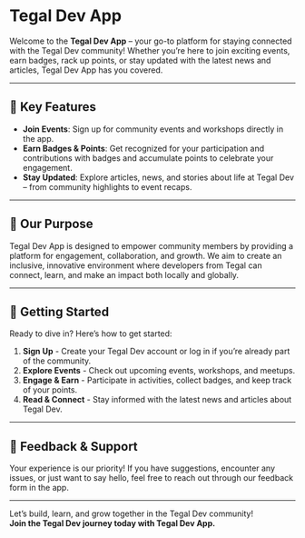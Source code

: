 # Tegal Dev App

Welcome to the **Tegal Dev App** – your go-to platform for staying connected with the Tegal Dev community! Whether you’re here to join exciting events, earn badges, rack up points, or stay updated with the latest news and articles, Tegal Dev App has you covered.

---

## 🌟 Key Features

- **Join Events**: Sign up for community events and workshops directly in the app.
- **Earn Badges & Points**: Get recognized for your participation and contributions with badges and accumulate points to celebrate your engagement.
- **Stay Updated**: Explore articles, news, and stories about life at Tegal Dev – from community highlights to event recaps.

---

## 🎯 Our Purpose

Tegal Dev App is designed to empower community members by providing a platform for engagement, collaboration, and growth. We aim to create an inclusive, innovative environment where developers from Tegal can connect, learn, and make an impact both locally and globally.

---

## 🚀 Getting Started

Ready to dive in? Here’s how to get started:

1. **Sign Up** - Create your Tegal Dev account or log in if you’re already part of the community.
2. **Explore Events** - Check out upcoming events, workshops, and meetups.
3. **Engage & Earn** - Participate in activities, collect badges, and keep track of your points.
4. **Read & Connect** - Stay informed with the latest news and articles about Tegal Dev.

---

## 📢 Feedback & Support

Your experience is our priority! If you have suggestions, encounter any issues, or just want to say hello, feel free to reach out through our feedback form in the app.

---

Let’s build, learn, and grow together in the Tegal Dev community!  
**Join the Tegal Dev journey today with Tegal Dev App.**
